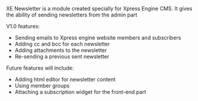 XE Newsletter is a module created specially for Xpress Engine CMS. It gives the ability of sending newsletters from the admin part

V1.0 features:
  * Sending emails to Xpress engine website members and subscribers
  * Adding cc and bcc for each newsletter
  * Adding attachments to the newsletter
  * Re-sending a previous sent newsletter

Future features will include:
  * Adding html editor for newsletter content
  * Using member groups
  * Attaching a subscription widget for the front-end part